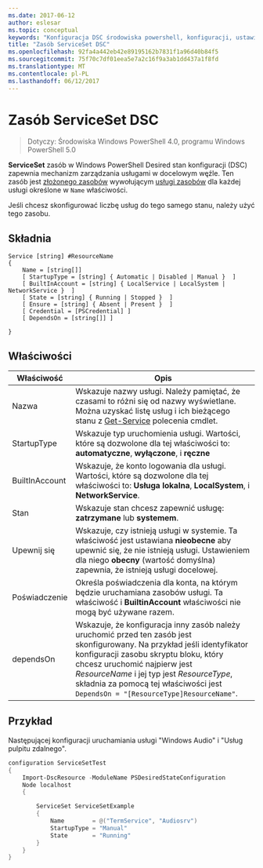 ```yaml
---
ms.date: 2017-06-12
author: eslesar
ms.topic: conceptual
keywords: "Konfiguracja DSC środowiska powershell, konfiguracji, ustawienia"
title: "Zasób ServiceSet DSC"
ms.openlocfilehash: 92fa4a442eb42e89195162b7831f1a96d40b84f5
ms.sourcegitcommit: 75f70c7df01eea5e7a2c16f9a3ab1dd437a1f8fd
ms.translationtype: MT
ms.contentlocale: pl-PL
ms.lasthandoff: 06/12/2017
---
```

# <a name="dsc-serviceset-resource"></a>Zasób ServiceSet DSC

> Dotyczy: Środowiska Windows PowerShell 4.0, programu Windows PowerShell 5.0


**ServiceSet** zasób w Windows PowerShell Desired stan konfiguracji (DSC) zapewnia mechanizm zarządzania usługami w docelowym węźle. Ten zasób jest [złożonego zasobów](authoringResourceComposite.md) wywołującym [usługi zasobów](serviceResource.md) dla każdej usługi określone w `Name` właściwości.

Jeśli chcesz skonfigurować liczbę usług do tego samego stanu, należy użyć tego zasobu.

## <a name="syntax"></a>Składnia

```
Service [string] #ResourceName
{
    Name = [string[]]
    [ StartupType = [string] { Automatic | Disabled | Manual }  ]
    [ BuiltInAccount = [string] { LocalService | LocalSystem | NetworkService }  ]
    [ State = [string] { Running | Stopped }  ]
    [ Ensure = [string] { Absent | Present }  ]
    [ Credential = [PSCredential] ]
    [ DependsOn = [string[]] ]
    
}
```

## <a name="properties"></a>Właściwości

|  Właściwość  |  Opis   | 
|---|---| 
| Nazwa| Wskazuje nazwy usługi. Należy pamiętać, że czasami to różni się od nazwy wyświetlane. Można uzyskać listę usług i ich bieżącego stanu z [Get-Service](https://technet.microsoft.com/en-us/library/hh849804.aspx) polecenia cmdlet.|
| StartupType| Wskazuje typ uruchomienia usługi. Wartości, które są dozwolone dla tej właściwości to: **automatyczne**, **wyłączone**, i **ręczne**|  
| BuiltInAccount| Wskazuje, że konto logowania dla usługi. Wartości, które są dozwolone dla tej właściwości to: **Usługa lokalna**, **LocalSystem**, i **NetworkService**.| 
| Stan| Wskazuje stan chcesz zapewnić usługę: **zatrzymane** lub **systemem**.| 
| Upewnij się| Wskazuje, czy istnieją usługi w systemie. Ta właściwość jest ustawiana **nieobecne** aby upewnić się, że nie istnieją usługi. Ustawieniem dla niego **obecny** (wartość domyślna) zapewnia, że istnieją usługi docelowej.|
| Poświadczenie| Określa poświadczenia dla konta, na którym będzie uruchamiana zasobów usługi. Ta właściwość i **BuiltinAccount** właściwości nie mogą być używane razem.| 
| dependsOn| Wskazuje, że konfiguracja inny zasób należy uruchomić przed ten zasób jest skonfigurowany. Na przykład jeśli identyfikator konfiguracji zasobu skryptu bloku, który chcesz uruchomić najpierw jest *ResourceName* i jej typ jest *ResourceType*, składnia za pomocą tej właściwości jest `DependsOn = "[ResourceType]ResourceName"`.| 



## <a name="example"></a>Przykład

Następującej konfiguracji uruchamiania usługi "Windows Audio" i "Usług pulpitu zdalnego".

```powershell
configuration ServiceSetTest
{
    Import-DscResource -ModuleName PSDesiredStateConfiguration
    Node localhost
    {

        ServiceSet ServiceSetExample
        {
            Name        = @("TermService", "Audiosrv")
            StartupType = "Manual"
            State       = "Running"
        } 
    }
}
```

